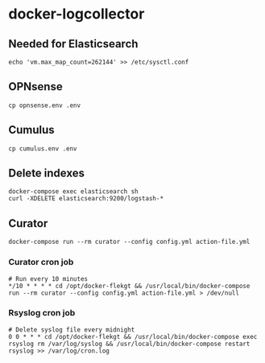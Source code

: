 # docker-logcollector

## Needed for Elasticsearch
    echo 'vm.max_map_count=262144' >> /etc/sysctl.conf

## OPNsense
    cp opnsense.env .env

## Cumulus
    cp cumulus.env .env

## Delete indexes
    docker-compose exec elasticsearch sh
    curl -XDELETE elasticsearch:9200/logstash-*

## Curator
    docker-compose run --rm curator --config config.yml action-file.yml
    
### Curator cron job
    # Run every 10 minutes
    */10 * * * * cd /opt/docker-flekgt && /usr/local/bin/docker-compose run --rm curator --config config.yml action-file.yml > /dev/null

### Rsyslog cron job
    # Delete syslog file every midnight
    0 0 * * * cd /opt/docker-flekgt && /usr/local/bin/docker-compose exec rsyslog rm /var/log/syslog && /usr/local/bin/docker-compose restart rsyslog >> /var/log/cron.log
